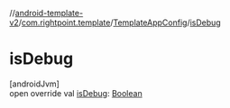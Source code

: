 //[android-template-v2](../../../index.md)/[com.rightpoint.template](../index.md)/[TemplateAppConfig](index.md)/[isDebug](is-debug.md)

# isDebug

[androidJvm]\
open override val [isDebug](is-debug.md): [Boolean](https://kotlinlang.org/api/latest/jvm/stdlib/kotlin/-boolean/index.html)

